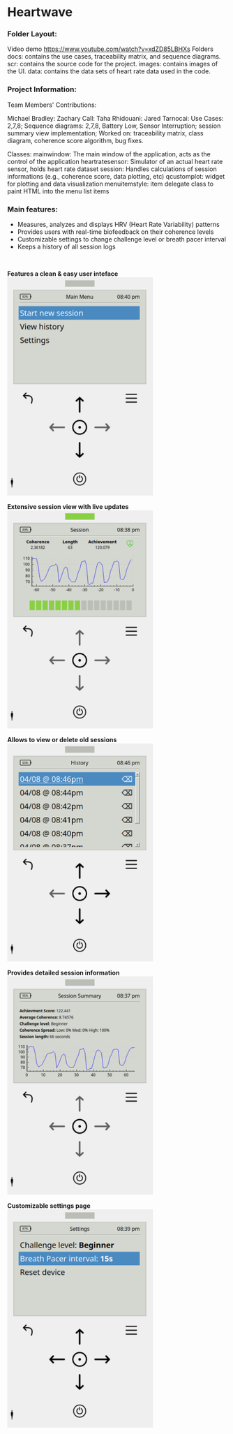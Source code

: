 # Heartwave

### Folder Layout:
Video demo
https://www.youtube.com/watch?v=xdZD85LBHXs
Folders
docs: contains the use cases, traceability matrix, and sequence diagrams. scr: contains the source code for the project.
images: contains images of the UI.
data: contains the data sets of heart rate data used in the code.

### Project Information:
Team Members' Contributions:

Michael Bradley: 
Zachary Call:
Taha Rhidouani:
Jared Tarnocai: Use Cases: 2,7,8; Sequence diagrams: 2,7,8, Battery Low, Sensor Interruption; session summary view implementation; Worked on: traceability matrix, class diagram, coherence score algorithm, bug fixes.


Classes:
mainwindow: The main window of the application, acts as the control of the application heartratesensor: Simulator of an actual heart rate sensor, holds heart rate dataset
session: Handles calculations of session informations (e.g., coherence score, data plotting, etc) qcustomplot: widget for plotting and data visualization
menuitemstyle: item delegate class to paint HTML into the menu list items

### Main features:

- Measures, analyzes and displays HRV (Heart Rate Variability) patterns
- Provides users with real-time biofeedback on their coherence levels
- Customizable settings to change challenge level or breath pacer interval
- Keeps a history of all session logs

<br />

**Features a clean & easy user inteface** <br><img src="./images/screenshot_1.png?raw=true" height="500">

**Extensive session view with live updates** <br><img src="./images/screenshot_2.png?raw=true" height="500">

**Allows to view or delete old sessions** <br><img src="./images/screenshot_3.png?raw=true" height="500">

**Provides detailed session information** <br><img src="./images/screenshot_4.png?raw=true" height="500">

**Customizable settings page** <br><img src="./images/screenshot_5.png?raw=true" height="500">
